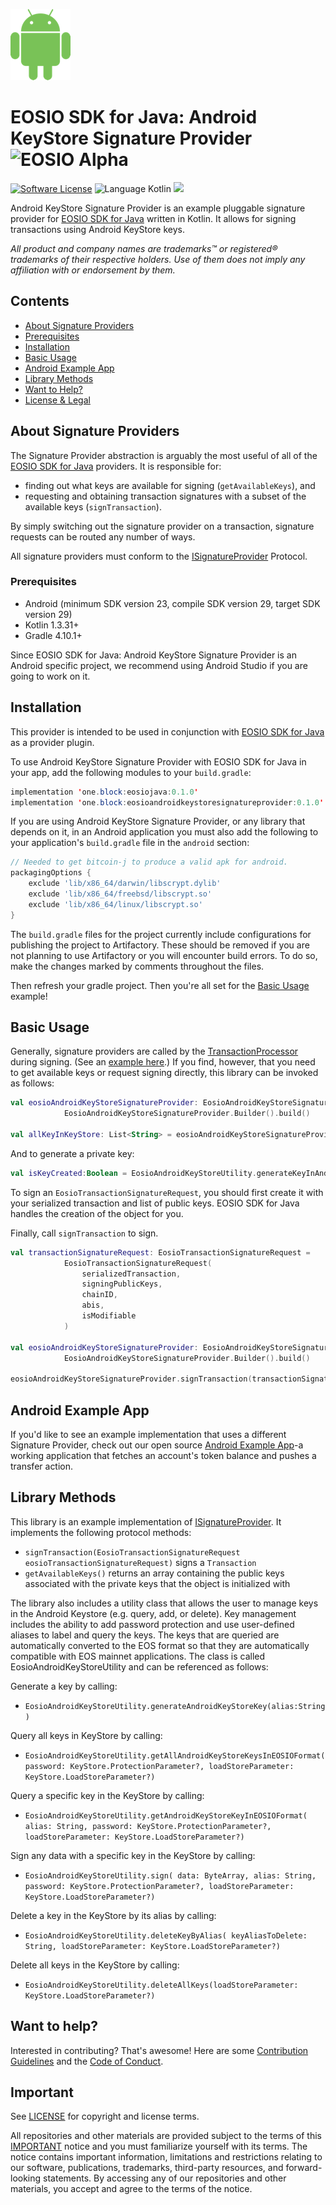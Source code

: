 ![Android Logo](img/android-logo.png)
# EOSIO SDK for Java: Android KeyStore Signature Provider ![EOSIO Alpha](https://img.shields.io/badge/EOSIO-Alpha-blue.svg)

[![Software License](https://img.shields.io/badge/license-MIT-lightgrey.svg)](https://github.com/EOSIO/eosio-java-softkey-signature-provider/blob/master/LICENSE)
![Language Kotlin](https://img.shields.io/badge/Language-Kotlin-yellow.svg)
![](https://img.shields.io/badge/Deployment%20Target-Android-blue.svg)

Android KeyStore Signature Provider is an example pluggable signature provider for [EOSIO SDK for Java](https://github.com/EOSIO/eosio-java) written in Kotlin. It allows for signing transactions using Android KeyStore keys.

*All product and company names are trademarks™ or registered® trademarks of their respective holders. Use of them does not imply any affiliation with or endorsement by them.*

## Contents

- [About Signature Providers](#about-signature-providers)
- [Prerequisites](#prerequisites)
- [Installation](#installation)
- [Basic Usage](#basic-usage)
- [Android Example App](#android-example-app)
- [Library Methods](#library-methods)
- [Want to Help?](#want-to-help)
- [License & Legal](#license)

## About Signature Providers

The Signature Provider abstraction is arguably the most useful of all of the [EOSIO SDK for Java](https://github.com/EOSIO/eosio-java) providers. It is responsible for:

* finding out what keys are available for signing (`getAvailableKeys`), and
* requesting and obtaining transaction signatures with a subset of the available keys (`signTransaction`).

By simply switching out the signature provider on a transaction, signature requests can be routed any number of ways. 

All signature providers must conform to the [ISignatureProvider](https://github.com/EOSIO/eosio-java/blob/master/eosiojava/src/main/java/one/block/eosiojava/interfaces/ISignatureProvider.java) Protocol.

### Prerequisites

* Android (minimum SDK version 23, compile SDK version 29, target SDK version 29)
* Kotlin 1.3.31+
* Gradle 4.10.1+

Since EOSIO SDK for Java: Android KeyStore Signature Provider is an Android specific project, we recommend using Android Studio if you are going to work on it.  

## Installation

This provider is intended to be used in conjunction with [EOSIO SDK for Java](https://github.com/EOSIO/eosio-java) as a provider plugin.

To use Android KeyStore Signature Provider with EOSIO SDK for Java in your app, add the following modules to your `build.gradle`:

```java
implementation 'one.block:eosiojava:0.1.0'
implementation 'one.block:eosioandroidkeystoresignatureprovider:0.1.0'
```

If you are using Android KeyStore Signature Provider, or any library that depends on it, in an Android application you must also add the following to your application's `build.gradle` file in the `android` section:

```groovy
// Needed to get bitcoin-j to produce a valid apk for android.
packagingOptions {
    exclude 'lib/x86_64/darwin/libscrypt.dylib'
    exclude 'lib/x86_64/freebsd/libscrypt.so'
    exclude 'lib/x86_64/linux/libscrypt.so'
}
```
The `build.gradle` files for the project currently include configurations for publishing the project to Artifactory.  These should be removed if you are not planning to use Artifactory or you will encounter build errors.  To do so, make the changes marked by comments throughout the files.

Then refresh your gradle project. Then you're all set for the [Basic Usage](#basic-usage) example!

## Basic Usage

Generally, signature providers are called by the [TransactionProcessor](https://github.com/EOSIO/eosio-java/blob/master/eosiojava/src/main/java/one/block/eosiojava/session/TransactionProcessor.java) during signing. (See an [example here](https://github.com/EOSIO/eosio-java#basic-usage).) If you find, however, that you need to get available keys or request signing directly, this library can be invoked as follows:

```kotlin
val eosioAndroidKeyStoreSignatureProvider: EosioAndroidKeyStoreSignatureProvider =
            EosioAndroidKeyStoreSignatureProvider.Builder().build()

val allKeyInKeyStore: List<String> = eosioAndroidKeyStoreSignatureProvider.availableKeys
```

And to generate a private key:

```kotlin
val isKeyCreated:Boolean = EosioAndroidKeyStoreUtility.generateKeyInAndroidStore("key_alias")
```

To sign an `EosioTransactionSignatureRequest`, you should first create it with your serialized transaction and list of public keys. EOSIO SDK for Java handles the creation of the object for you.

Finally, call `signTransaction` to sign.

```kotlin
val transactionSignatureRequest: EosioTransactionSignatureRequest =
            EosioTransactionSignatureRequest(
                serializedTransaction,
                signingPublicKeys,
                chainID,
                abis,
                isModifiable
            )

val eosioAndroidKeyStoreSignatureProvider: EosioAndroidKeyStoreSignatureProvider =
            EosioAndroidKeyStoreSignatureProvider.Builder().build()

eosioAndroidKeyStoreSignatureProvider.signTransaction(transactionSignatureRequest)
```

## Android Example App

If you'd like to see an example implementation that uses a different Signature Provider, check out our open source [Android Example App](https://github.com/EOSIO/eosio-java-android-example-app)-a working application that fetches an account's token balance and pushes a transfer action.

## Library Methods

This library is an example implementation of [ISignatureProvider](https://github.com/EOSIO/eosio-java/blob/master/eosiojava/src/main/java/one/block/eosiojava/interfaces/ISignatureProvider.java). It implements the following protocol methods:

* `signTransaction(EosioTransactionSignatureRequest eosioTransactionSignatureRequest)` signs a `Transaction`
* `getAvailableKeys()` returns an array containing the public keys associated with the private keys that the object is initialized with

The library also includes a utility class that allows the user to manage keys in the Android Keystore (e.g. query, add, or delete).  Key management includes the ability to add password protection and use user-defined aliases to label and query the keys.  The keys that are queried are automatically converted to the EOS format so that they are automatically compatible with EOS mainnet applications.  The class is called EosioAndroidKeyStoreUtility and can be referenced as follows:

Generate a key by calling:

* `EosioAndroidKeyStoreUtility.generateAndroidKeyStoreKey(alias:String)`

Query all keys in KeyStore by calling:

* `EosioAndroidKeyStoreUtility.getAllAndroidKeyStoreKeysInEOSIOFormat(
            password: KeyStore.ProtectionParameter?,
            loadStoreParameter: KeyStore.LoadStoreParameter?)`
        
Query a specific key in the KeyStore by calling:

* `EosioAndroidKeyStoreUtility.getAndroidKeyStoreKeyInEOSIOFormat(
            alias: String,
            password: KeyStore.ProtectionParameter?,
            loadStoreParameter: KeyStore.LoadStoreParameter?)`
            
Sign any data with a specific key in the KeyStore by calling:

* `EosioAndroidKeyStoreUtility.sign(
            data: ByteArray,
            alias: String,
            password: KeyStore.ProtectionParameter?,
            loadStoreParameter: KeyStore.LoadStoreParameter?)`
            
Delete a key in the KeyStore by its alias by calling:

* `EosioAndroidKeyStoreUtility.deleteKeyByAlias(
            keyAliasToDelete: String,
            loadStoreParameter: KeyStore.LoadStoreParameter?)`
            
Delete all keys in the KeyStore by calling:

* `EosioAndroidKeyStoreUtility.deleteAllKeys(loadStoreParameter: KeyStore.LoadStoreParameter?)`

## Want to help?

Interested in contributing? That's awesome! Here are some [Contribution Guidelines](./CONTRIBUTING.md) and the [Code of Conduct](./CONTRIBUTING.md#conduct).

## Important

See [LICENSE](./LICENSE) for copyright and license terms.

All repositories and other materials are provided subject to the terms of this [IMPORTANT](./IMPORTANT.md) notice and you must familiarize yourself with its terms.  The notice contains important information, limitations and restrictions relating to our software, publications, trademarks, third-party resources, and forward-looking statements.  By accessing any of our repositories and other materials, you accept and agree to the terms of the notice.
